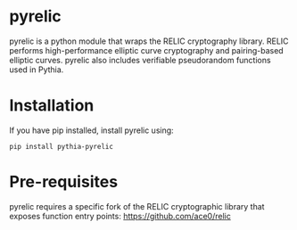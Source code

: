 # pyrelic

pyrelic is a python module that wraps the RELIC cryptography library.
RELIC performs high-performance elliptic curve cryptography and pairing-based
elliptic curves. pyrelic also includes verifiable pseudorandom functions
used in Pythia.

# Installation
If you have pip installed, install pyrelic using:
```
pip install pythia-pyrelic
```

# Pre-requisites
pyrelic requires a specific fork of the RELIC cryptographic library that exposes function entry points:
https://github.com/ace0/relic
